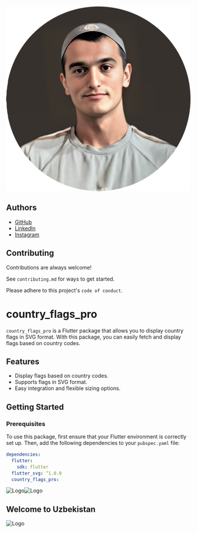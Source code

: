 
![Logo](https://raw.githubusercontent.com/SanjarbekFayzullayev/SanjarbekFayzullayev/main/user-photoaidcom-cropped-removebg-preview.png)




## Authors

- [GitHub](https://github.com/SanjarbekFayzullayev/)
- [LinkedIn](https://www.linkedin.com/in/sanjarbek-fayzullayev-🇵🇸-948a13247/)
- [Instagram](https://www.instagram.com/fayzullayevs.uz/)

## Contributing

Contributions are always welcome!

See `contributing.md` for ways to get started.

Please adhere to this project's `code of conduct`.

# country_flags_pro

`country_flags_pro` is a Flutter package that allows you to display country flags in SVG format. With this package, you can easily fetch and display flags based on country codes.

## Features

- Display flags based on country codes.
- Supports flags in SVG format.
- Easy integration and flexible sizing options.

## Getting Started

### Prerequisites

To use this package, first ensure that your Flutter environment is correctly set up. Then, add the following dependencies to your `pubspec.yaml` file:

```yaml
dependencies:
  flutter:
    sdk: flutter
  flutter_svg: ^1.0.0
  country_flags_pro: 
```

![Logo](https://images.elearncollege.com/wp-content/uploads/2023/10/product-image-22.jpg)![Logo](https://images.elearncollege.com/wp-content/uploads/2023/10/product-image-22.jpg)



## Welcome to Uzbekistan


![Logo](https://upload.wikimedia.org/wikipedia/commons/thumb/8/84/Flag_of_Uzbekistan.svg/1280px-Flag_of_Uzbekistan.svg.png)


